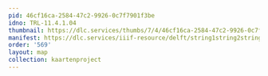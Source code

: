 ```yaml
---
pid: 46cf16ca-2584-47c2-9926-0c7f7901f3be
idno: TRL-11.4.1.04
thumbnail: https://dlc.services/thumbs/7/4/46cf16ca-2584-47c2-9926-0c7f7901f3be/full/400,339/0/default.jpg
manifest: https://dlc.services/iiif-resource/delft/string1string2string3/kaartenproject-2007/TRL-11.4.1.04
order: '569'
layout: map
collection: kaartenproject
---
```

